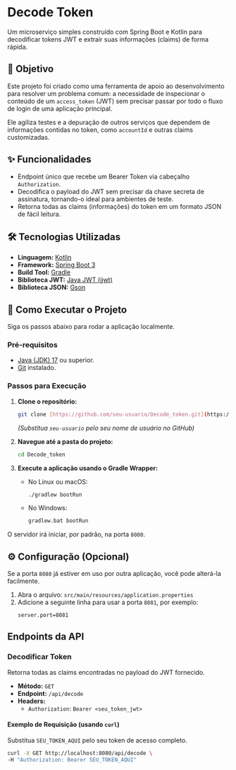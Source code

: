 # Decode Token

Um microserviço simples construído com Spring Boot e Kotlin para decodificar tokens JWT e extrair suas informações (claims) de forma rápida.

## 🎯 Objetivo

Este projeto foi criado como uma ferramenta de apoio ao desenvolvimento para resolver um problema comum: a necessidade de inspecionar o conteúdo de um `access_token` (JWT) sem precisar passar por todo o fluxo de login de uma aplicação principal.

Ele agiliza testes e a depuração de outros serviços que dependem de informações contidas no token, como `accountId` e outras claims customizadas.

## ✨ Funcionalidades

- Endpoint único que recebe um Bearer Token via cabeçalho `Authorization`.
- Decodifica o payload do JWT sem precisar da chave secreta de assinatura, tornando-o ideal para ambientes de teste.
- Retorna todas as claims (informações) do token em um formato JSON de fácil leitura.

## 🛠️ Tecnologias Utilizadas

- **Linguagem:** [Kotlin](https://kotlinlang.org/)
- **Framework:** [Spring Boot 3](https://spring.io/projects/spring-boot)
- **Build Tool:** [Gradle](https://gradle.org/)
- **Biblioteca JWT:** [Java JWT (jjwt)](https://github.com/jwtk/jjwt)
- **Biblioteca JSON:** [Gson](https://github.com/google/gson)

## 🚀 Como Executar o Projeto

Siga os passos abaixo para rodar a aplicação localmente.

### Pré-requisitos

- [Java (JDK) 17](https://www.oracle.com/java/technologies/javase/jdk17-archive-downloads.html) ou superior.
- [Git](https://git-scm.com/) instalado.

### Passos para Execução

1.  **Clone o repositório:**
    ```bash
    git clone [https://github.com/seu-usuario/Decode_token.git](https://github.com/seu-usuario/Decode_token.git)
    ```
    *(Substitua `seu-usuario` pelo seu nome de usuário no GitHub)*

2.  **Navegue até a pasta do projeto:**
    ```bash
    cd Decode_token
    ```

3.  **Execute a aplicação usando o Gradle Wrapper:**

    - No Linux ou macOS:
        ```bash
        ./gradlew bootRun
        ```
    - No Windows:
        ```bash
        gradlew.bat bootRun
        ```

O servidor irá iniciar, por padrão, na porta `8080`.

## ⚙️ Configuração (Opcional)

Se a porta `8080` já estiver em uso por outra aplicação, você pode alterá-la facilmente.

1.  Abra o arquivo: `src/main/resources/application.properties`
2.  Adicione a seguinte linha para usar a porta `8081`, por exemplo:
    ```properties
    server.port=8081
    ```

## Endpoints da API

### Decodificar Token

Retorna todas as claims encontradas no payload do JWT fornecido.

- **Método:** `GET`
- **Endpoint:** `/api/decode`
- **Headers:**
    - `Authorization`: `Bearer <seu_token_jwt>`

#### Exemplo de Requisição (usando `curl`)

Substitua `SEU_TOKEN_AQUI` pelo seu token de acesso completo.

```bash
curl -X GET http://localhost:8080/api/decode \
-H "Authorization: Bearer SEU_TOKEN_AQUI"
